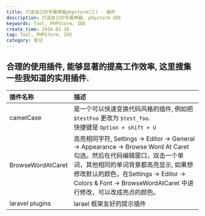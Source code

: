 ```yaml
---
title: 打造自己的专属神器phpstorm(三) - 插件
description: 打造自己的专属神器, phpstorm IDE
keywords: Tool, PHPStorm, IDE
create_time: 2018-02-16
tag: Tool, PHPStorm, IDE
category: 笔记
---
```


## 合理的使用插件, 能够显著的提高工作效率, 这里搜集一些我知道的实用插件.

| 插件名称    | 描述                                                                                               |
|:----------|:--------------------------------------------------------------------------------------------------|
| camelCase | 是一个可以快速变换代码风格的插件, 例如把 `$testFoo` 更改为 `$test_foo`. <br/> 快捷键是 `Option + shift + U` |
| BrowseWordAtCaret | 高亮相同字符, Settings -> Editor -> General -> Appearance -> Browse Word At Caret 勾选。然后在代码编辑窗口，双击一个单词，其他相同的单词背景都高亮显示, 如果想修改默认的颜色，在Settings -> Editor -> Colors & Font -> BrowseWordAtCaret 中进行修改，可以改成亮点的颜色。|
| laravel plugins | larael 框架友好的提示插件 |

